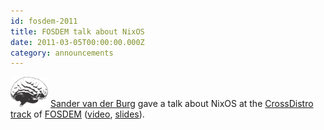 ```yaml
---
id: fosdem-2011
title: FOSDEM talk about NixOS
date: 2011-03-05T00:00:00.000Z
category: announcements
---
```


[![Fosdem logo](../../../assets/logo/fosdem-logo.png)](https://fosdem.org/2011) [Sander van der Burg](http://www.st.ewi.tudelft.nl/~sander/) gave a talk about NixOS at the [CrossDistro track](https://web.archive.org/web/20120107073048/https://archive.fosdem.org/2011/schedule/track/crossdistro_devroom) of [FOSDEM](https://web.archive.org/web/20200815114616/https://archive.fosdem.org/2011/) ([video](http://blip.tv/file/4726612), [slides](https://web.archive.org/web/20160829182544/http://www.st.ewi.tudelft.nl/~sander/pdf/talks/vanderburg11-fosdem.pdf)).
